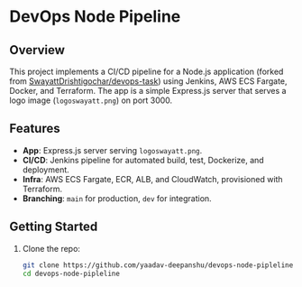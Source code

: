 # DevOps Node Pipeline

## Overview

This project implements a CI/CD pipeline for a Node.js application (forked from [SwayattDrishtigochar/devops-task](https://github.com/SwayattDrishtigochar/devops-task)) using Jenkins, AWS ECS Fargate, Docker, and Terraform. The app is a simple Express.js server that serves a logo image (`logoswayatt.png`) on port 3000.

## Features

- **App**: Express.js server serving `logoswayatt.png`.
- **CI/CD**: Jenkins pipeline for automated build, test, Dockerize, and deployment.
- **Infra**: AWS ECS Fargate, ECR, ALB, and CloudWatch, provisioned with Terraform.
- **Branching**: `main` for production, `dev` for integration.

## Getting Started

1. Clone the repo:
   ```bash
   git clone https://github.com/yaadav-deepanshu/devops-node-pipleline.git
   cd devops-node-pipleline
   ```
